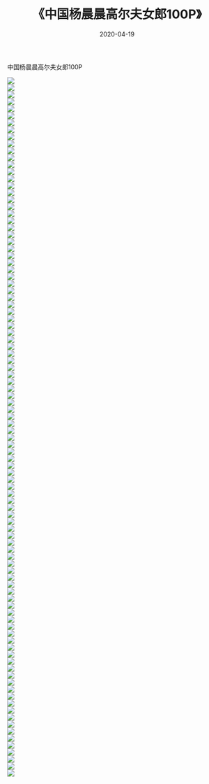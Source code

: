 ﻿---
layout: post
title:  《中国杨晨晨高尔夫女郎100P》
date:   2020-04-19
img: http://pic.660000.xyz/1:/性感/2020/中国杨晨晨高尔夫女郎100P/000.jpg
categories: [美女, 清纯, 唯美]
---

中国杨晨晨高尔夫女郎100P

  ![](http://pic.660000.xyz/1:/性感/2020/中国杨晨晨高尔夫女郎100P/001.jpg) <br> ![](http://pic.660000.xyz/1:/性感/2020/中国杨晨晨高尔夫女郎100P/002.jpg) <br> ![](http://pic.660000.xyz/1:/性感/2020/中国杨晨晨高尔夫女郎100P/003.jpg) <br> ![](http://pic.660000.xyz/1:/性感/2020/中国杨晨晨高尔夫女郎100P/004.jpg) <br> ![](http://pic.660000.xyz/1:/性感/2020/中国杨晨晨高尔夫女郎100P/005.jpg) <br> ![](http://pic.660000.xyz/1:/性感/2020/中国杨晨晨高尔夫女郎100P/006.jpg) <br> ![](http://pic.660000.xyz/1:/性感/2020/中国杨晨晨高尔夫女郎100P/007.jpg) <br> ![](http://pic.660000.xyz/1:/性感/2020/中国杨晨晨高尔夫女郎100P/008.jpg) <br> ![](http://pic.660000.xyz/1:/性感/2020/中国杨晨晨高尔夫女郎100P/009.jpg) <br> ![](http://pic.660000.xyz/1:/性感/2020/中国杨晨晨高尔夫女郎100P/010.jpg) <br> ![](http://pic.660000.xyz/1:/性感/2020/中国杨晨晨高尔夫女郎100P/011.jpg) <br> ![](http://pic.660000.xyz/1:/性感/2020/中国杨晨晨高尔夫女郎100P/012.jpg) <br> ![](http://pic.660000.xyz/1:/性感/2020/中国杨晨晨高尔夫女郎100P/013.jpg) <br> ![](http://pic.660000.xyz/1:/性感/2020/中国杨晨晨高尔夫女郎100P/014.jpg) <br> ![](http://pic.660000.xyz/1:/性感/2020/中国杨晨晨高尔夫女郎100P/015.jpg) <br> ![](http://pic.660000.xyz/1:/性感/2020/中国杨晨晨高尔夫女郎100P/016.jpg) <br> ![](http://pic.660000.xyz/1:/性感/2020/中国杨晨晨高尔夫女郎100P/017.jpg) <br> ![](http://pic.660000.xyz/1:/性感/2020/中国杨晨晨高尔夫女郎100P/018.jpg) <br> ![](http://pic.660000.xyz/1:/性感/2020/中国杨晨晨高尔夫女郎100P/019.jpg) <br> ![](http://pic.660000.xyz/1:/性感/2020/中国杨晨晨高尔夫女郎100P/020.jpg) <br> ![](http://pic.660000.xyz/1:/性感/2020/中国杨晨晨高尔夫女郎100P/021.jpg) <br> ![](http://pic.660000.xyz/1:/性感/2020/中国杨晨晨高尔夫女郎100P/022.jpg) <br> ![](http://pic.660000.xyz/1:/性感/2020/中国杨晨晨高尔夫女郎100P/023.jpg) <br> ![](http://pic.660000.xyz/1:/性感/2020/中国杨晨晨高尔夫女郎100P/024.jpg) <br> ![](http://pic.660000.xyz/1:/性感/2020/中国杨晨晨高尔夫女郎100P/025.jpg) <br> ![](http://pic.660000.xyz/1:/性感/2020/中国杨晨晨高尔夫女郎100P/026.jpg) <br> ![](http://pic.660000.xyz/1:/性感/2020/中国杨晨晨高尔夫女郎100P/027.jpg) <br> ![](http://pic.660000.xyz/1:/性感/2020/中国杨晨晨高尔夫女郎100P/028.jpg) <br> ![](http://pic.660000.xyz/1:/性感/2020/中国杨晨晨高尔夫女郎100P/029.jpg) <br> ![](http://pic.660000.xyz/1:/性感/2020/中国杨晨晨高尔夫女郎100P/030.jpg) <br> ![](http://pic.660000.xyz/1:/性感/2020/中国杨晨晨高尔夫女郎100P/031.jpg) <br> ![](http://pic.660000.xyz/1:/性感/2020/中国杨晨晨高尔夫女郎100P/032.jpg) <br> ![](http://pic.660000.xyz/1:/性感/2020/中国杨晨晨高尔夫女郎100P/033.jpg) <br> ![](http://pic.660000.xyz/1:/性感/2020/中国杨晨晨高尔夫女郎100P/034.jpg) <br> ![](http://pic.660000.xyz/1:/性感/2020/中国杨晨晨高尔夫女郎100P/035.jpg) <br> ![](http://pic.660000.xyz/1:/性感/2020/中国杨晨晨高尔夫女郎100P/036.jpg) <br> ![](http://pic.660000.xyz/1:/性感/2020/中国杨晨晨高尔夫女郎100P/037.jpg) <br> ![](http://pic.660000.xyz/1:/性感/2020/中国杨晨晨高尔夫女郎100P/038.jpg) <br> ![](http://pic.660000.xyz/1:/性感/2020/中国杨晨晨高尔夫女郎100P/039.jpg) <br> ![](http://pic.660000.xyz/1:/性感/2020/中国杨晨晨高尔夫女郎100P/040.jpg) <br> ![](http://pic.660000.xyz/1:/性感/2020/中国杨晨晨高尔夫女郎100P/041.jpg) <br> ![](http://pic.660000.xyz/1:/性感/2020/中国杨晨晨高尔夫女郎100P/042.jpg) <br> ![](http://pic.660000.xyz/1:/性感/2020/中国杨晨晨高尔夫女郎100P/043.jpg) <br> ![](http://pic.660000.xyz/1:/性感/2020/中国杨晨晨高尔夫女郎100P/044.jpg) <br> ![](http://pic.660000.xyz/1:/性感/2020/中国杨晨晨高尔夫女郎100P/045.jpg) <br> ![](http://pic.660000.xyz/1:/性感/2020/中国杨晨晨高尔夫女郎100P/046.jpg) <br> ![](http://pic.660000.xyz/1:/性感/2020/中国杨晨晨高尔夫女郎100P/047.jpg) <br> ![](http://pic.660000.xyz/1:/性感/2020/中国杨晨晨高尔夫女郎100P/048.jpg) <br> ![](http://pic.660000.xyz/1:/性感/2020/中国杨晨晨高尔夫女郎100P/049.jpg) <br> ![](http://pic.660000.xyz/1:/性感/2020/中国杨晨晨高尔夫女郎100P/050.jpg) <br> ![](http://pic.660000.xyz/1:/性感/2020/中国杨晨晨高尔夫女郎100P/051.jpg) <br> ![](http://pic.660000.xyz/1:/性感/2020/中国杨晨晨高尔夫女郎100P/052.jpg) <br> ![](http://pic.660000.xyz/1:/性感/2020/中国杨晨晨高尔夫女郎100P/053.jpg) <br> ![](http://pic.660000.xyz/1:/性感/2020/中国杨晨晨高尔夫女郎100P/054.jpg) <br> ![](http://pic.660000.xyz/1:/性感/2020/中国杨晨晨高尔夫女郎100P/055.jpg) <br> ![](http://pic.660000.xyz/1:/性感/2020/中国杨晨晨高尔夫女郎100P/056.jpg) <br> ![](http://pic.660000.xyz/1:/性感/2020/中国杨晨晨高尔夫女郎100P/057.jpg) <br> ![](http://pic.660000.xyz/1:/性感/2020/中国杨晨晨高尔夫女郎100P/058.jpg) <br> ![](http://pic.660000.xyz/1:/性感/2020/中国杨晨晨高尔夫女郎100P/059.jpg) <br> ![](http://pic.660000.xyz/1:/性感/2020/中国杨晨晨高尔夫女郎100P/060.jpg) <br> ![](http://pic.660000.xyz/1:/性感/2020/中国杨晨晨高尔夫女郎100P/061.jpg) <br> ![](http://pic.660000.xyz/1:/性感/2020/中国杨晨晨高尔夫女郎100P/062.jpg) <br> ![](http://pic.660000.xyz/1:/性感/2020/中国杨晨晨高尔夫女郎100P/063.jpg) <br> ![](http://pic.660000.xyz/1:/性感/2020/中国杨晨晨高尔夫女郎100P/064.jpg) <br> ![](http://pic.660000.xyz/1:/性感/2020/中国杨晨晨高尔夫女郎100P/065.jpg) <br> ![](http://pic.660000.xyz/1:/性感/2020/中国杨晨晨高尔夫女郎100P/066.jpg) <br> ![](http://pic.660000.xyz/1:/性感/2020/中国杨晨晨高尔夫女郎100P/067.jpg) <br> ![](http://pic.660000.xyz/1:/性感/2020/中国杨晨晨高尔夫女郎100P/068.jpg) <br> ![](http://pic.660000.xyz/1:/性感/2020/中国杨晨晨高尔夫女郎100P/069.jpg) <br> ![](http://pic.660000.xyz/1:/性感/2020/中国杨晨晨高尔夫女郎100P/070.jpg) <br> ![](http://pic.660000.xyz/1:/性感/2020/中国杨晨晨高尔夫女郎100P/071.jpg) <br> ![](http://pic.660000.xyz/1:/性感/2020/中国杨晨晨高尔夫女郎100P/072.jpg) <br> ![](http://pic.660000.xyz/1:/性感/2020/中国杨晨晨高尔夫女郎100P/073.jpg) <br> ![](http://pic.660000.xyz/1:/性感/2020/中国杨晨晨高尔夫女郎100P/074.jpg) <br> ![](http://pic.660000.xyz/1:/性感/2020/中国杨晨晨高尔夫女郎100P/075.jpg) <br> ![](http://pic.660000.xyz/1:/性感/2020/中国杨晨晨高尔夫女郎100P/076.jpg) <br> ![](http://pic.660000.xyz/1:/性感/2020/中国杨晨晨高尔夫女郎100P/077.jpg) <br> ![](http://pic.660000.xyz/1:/性感/2020/中国杨晨晨高尔夫女郎100P/078.jpg) <br> ![](http://pic.660000.xyz/1:/性感/2020/中国杨晨晨高尔夫女郎100P/079.jpg) <br> ![](http://pic.660000.xyz/1:/性感/2020/中国杨晨晨高尔夫女郎100P/080.jpg) <br> ![](http://pic.660000.xyz/1:/性感/2020/中国杨晨晨高尔夫女郎100P/081.jpg) <br> ![](http://pic.660000.xyz/1:/性感/2020/中国杨晨晨高尔夫女郎100P/082.jpg) <br> ![](http://pic.660000.xyz/1:/性感/2020/中国杨晨晨高尔夫女郎100P/083.jpg) <br> ![](http://pic.660000.xyz/1:/性感/2020/中国杨晨晨高尔夫女郎100P/084.jpg) <br> ![](http://pic.660000.xyz/1:/性感/2020/中国杨晨晨高尔夫女郎100P/085.jpg) <br> ![](http://pic.660000.xyz/1:/性感/2020/中国杨晨晨高尔夫女郎100P/086.jpg) <br> ![](http://pic.660000.xyz/1:/性感/2020/中国杨晨晨高尔夫女郎100P/087.jpg) <br> ![](http://pic.660000.xyz/1:/性感/2020/中国杨晨晨高尔夫女郎100P/088.jpg) <br> ![](http://pic.660000.xyz/1:/性感/2020/中国杨晨晨高尔夫女郎100P/089.jpg) <br> ![](http://pic.660000.xyz/1:/性感/2020/中国杨晨晨高尔夫女郎100P/090.jpg) <br> ![](http://pic.660000.xyz/1:/性感/2020/中国杨晨晨高尔夫女郎100P/091.jpg) <br> ![](http://pic.660000.xyz/1:/性感/2020/中国杨晨晨高尔夫女郎100P/092.jpg) <br> ![](http://pic.660000.xyz/1:/性感/2020/中国杨晨晨高尔夫女郎100P/093.jpg) <br> ![](http://pic.660000.xyz/1:/性感/2020/中国杨晨晨高尔夫女郎100P/094.jpg) <br> ![](http://pic.660000.xyz/1:/性感/2020/中国杨晨晨高尔夫女郎100P/095.jpg) <br> ![](http://pic.660000.xyz/1:/性感/2020/中国杨晨晨高尔夫女郎100P/096.jpg) <br> ![](http://pic.660000.xyz/1:/性感/2020/中国杨晨晨高尔夫女郎100P/097.jpg) <br> ![](http://pic.660000.xyz/1:/性感/2020/中国杨晨晨高尔夫女郎100P/098.jpg) <br> ![](http://pic.660000.xyz/1:/性感/2020/中国杨晨晨高尔夫女郎100P/099.jpg) <br> ![](http://pic.660000.xyz/1:/性感/2020/中国杨晨晨高尔夫女郎100P/100.jpg) <br>